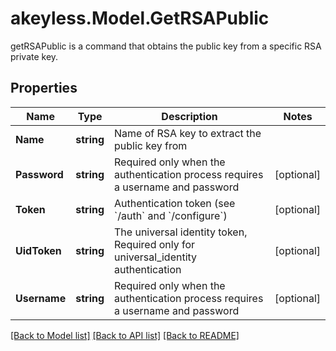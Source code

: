 # akeyless.Model.GetRSAPublic
getRSAPublic is a command that obtains the public key from a specific RSA private key.
## Properties

Name | Type | Description | Notes
------------ | ------------- | ------------- | -------------
**Name** | **string** | Name of RSA key to extract the public key from | 
**Password** | **string** | Required only when the authentication process requires a username and password | [optional] 
**Token** | **string** | Authentication token (see &#x60;/auth&#x60; and &#x60;/configure&#x60;) | [optional] 
**UidToken** | **string** | The universal identity token, Required only for universal_identity authentication | [optional] 
**Username** | **string** | Required only when the authentication process requires a username and password | [optional] 

[[Back to Model list]](../README.md#documentation-for-models) [[Back to API list]](../README.md#documentation-for-api-endpoints) [[Back to README]](../README.md)

